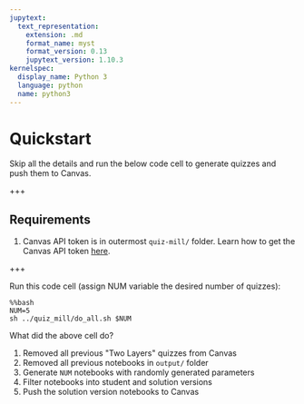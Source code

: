 ```yaml
---
jupytext:
  text_representation:
    extension: .md
    format_name: myst
    format_version: 0.13
    jupytext_version: 1.10.3
kernelspec:
  display_name: Python 3
  language: python
  name: python3
---
```


# Quickstart
Skip all the details and run the below code cell to generate quizzes and push them to Canvas.

+++

## Requirements
1. Canvas API token is in outermost `quiz-mill/` folder. Learn how to get the Canvas API token [here](canvas-api.ipynb).

+++

Run this code cell (assign NUM variable the desired number of quizzes):

```{code-cell} ipython3
%%bash
NUM=5
sh ../quiz_mill/do_all.sh $NUM 
```

What did the above cell do?
1. Removed all previous "Two Layers" quizzes from Canvas
2. Removed all previous notebooks in `output/` folder
3. Generate `NUM` notebooks with randomly generated parameters
4. Filter notebooks into student and solution versions
5. Push the solution version notebooks to Canvas
